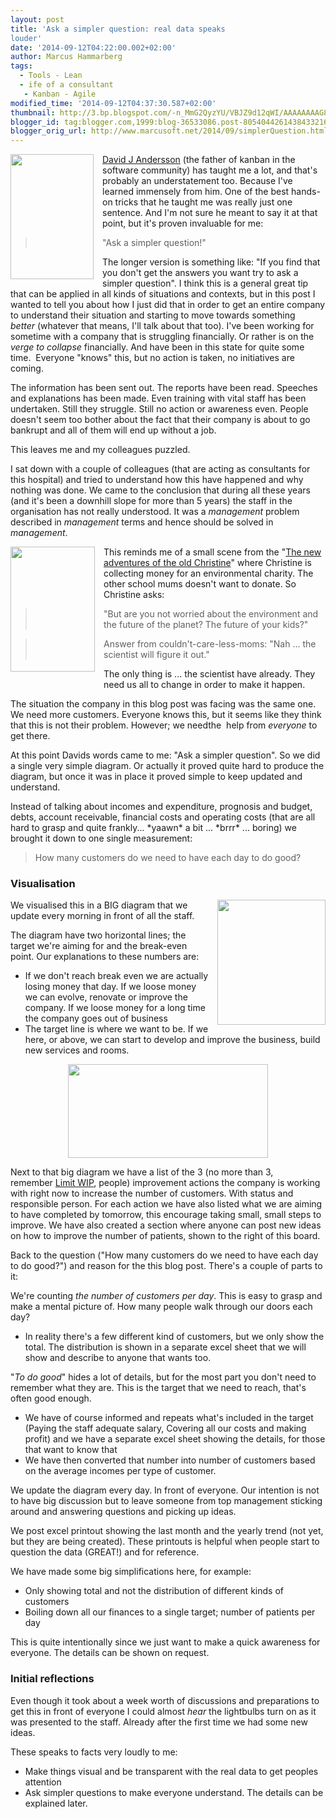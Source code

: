 ```yaml
---
layout: post
title: 'Ask a simpler question: real data speaks
louder'
date: '2014-09-12T04:22:00.002+02:00'
author: Marcus Hammarberg
tags:
  - Tools - Lean
  - ife of a consultant
   - Kanban - Agile
modified_time: '2014-09-12T04:37:30.587+02:00'
thumbnail: http://3.bp.blogspot.com/-n_MmG2QyzYU/VBJZ9d12qWI/AAAAAAAAG8I/X8Gfvpy9AYw/s72-c/david%2Bandersson.jpg
blogger_id: tag:blogger.com,1999:blog-36533086.post-8054044261438433216
blogger_orig_url: http://www.marcusoft.net/2014/09/simplerQuestion.html
---
```



<div dir="ltr" style="text-align: left;" trbidi="on">

<div class="separator" style="clear: both; text-align: center;">

<a
href="http://3.bp.blogspot.com/-n_MmG2QyzYU/VBJZ9d12qWI/AAAAAAAAG8I/X8Gfvpy9AYw/s1600/david%2Bandersson.jpg"
data-imageanchor="1"
style="clear: left; float: left; margin-bottom: 1em; margin-right: 1em;"><img
src="http://3.bp.blogspot.com/-n_MmG2QyzYU/VBJZ9d12qWI/AAAAAAAAG8I/X8Gfvpy9AYw/s1600/david%2Bandersson.jpg"
data-border="0" width="133" height="200" /></a>

</div>

<a href="https://twitter.com/agilemanager" target="_blank">David J
Andersson</a> (the father of kanban in the software community) has
taught me a lot, and that's probably an understatement too. Because I've
learned immensely from him. One of the best hands-on tricks that he
taught me was really just one sentence. And I'm not sure he meant to say
it at that point, but it's proven invaluable for me:

> "Ask a simpler question!"

The longer version is something like: "If you find that you don't get
the answers you want try to ask a simpler question". I think this is a
general great tip that can be applied in all kinds of situations and
contexts, but in this post I wanted to tell you about how I just did
that in order to get an entire company to understand their situation and
starting to move towards something *better* (whatever that means, I'll
talk about that too).
I've been working for sometime with a company
that is struggling financially. Or rather is on the *verge to collapse*
financially. And have been in this state for quite some time.  Everyone
"knows" this, but no action is taken, no initiatives are coming.

The information has been sent out. The reports have been read. Speeches
and explanations has been made. Even training with vital staff has been
undertaken. Still they struggle. Still no action or awareness even.
People doesn't seem too bother about the fact that their company is
about to go bankrupt and all of them will end up without a job.

This leaves me and my colleagues puzzled.

I sat down with a couple of colleagues (that are acting as consultants
for this hospital) and tried to understand how this have happened and
why nothing was done. We came to the conclusion that during all these
years (and it's been a downhill slope for more than 5 years) the staff
in the organisation has not really understood. It was a *management*
problem described in *management* terms and hence should be solved in
*management*.


<div class="separator" style="clear: both; text-align: center;">

<a
href="http://1.bp.blogspot.com/-7pgc7NhkA3I/VBEFeEgN1_I/AAAAAAAAG30/B8I3KAA-bnk/s1600/new%2Badventures%2Bof%2Bold%2Bchristine.jpg"
data-imageanchor="1"
style="clear: left; float: left; margin-bottom: 1em; margin-right: 1em;"><img
src="http://1.bp.blogspot.com/-7pgc7NhkA3I/VBEFeEgN1_I/AAAAAAAAG30/B8I3KAA-bnk/s1600/new%2Badventures%2Bof%2Bold%2Bchristine.jpg"
data-border="0" width="135" height="200" /></a>

</div>

<span id="goog_746609428"><span id="goog_746609429">This
reminds me of a small scene from the
"<a href="http://www.imdb.com/title/tt0462128/" target="_blank">The new
adventures of the old Christine</a>" where Christine is collecting money
for an environmental charity. The other school mums doesn't want to
donate. So Christine asks:

> "But are you not worried about the environment and the future of the
> planet? The future of your kids?"

> Answer from couldn't-care-less-moms: "Nah ... the scientist will
> figure it out."

The only thing is ... the scientist have already. They need us all to
change in order to make it happen.

The situation the company in this blog post was facing was the same one.
We need more customers. Everyone knows this, but it seems like they
think that this is not their problem. However; we needthe  help from
*everyone* to get there.

At this point Davids words came to me: "Ask a simpler question". So we
did a single very simple diagram. Or actually it proved quite hard to
produce the diagram, but once it was in place it proved simple to keep
updated and understand.

Instead of talking about incomes and expenditure, prognosis and budget,
debts, account receivable, financial costs and operating costs (that are
all hard to grasp and quite frankly... \*yaawn\* a bit ... \*brrr\* ...
boring) we brought it down to one single measurement:

> How many customers do we need to have each day to do good?

### Visualisation 

<div class="separator" style="clear: both; text-align: center;">

<a
href="http://4.bp.blogspot.com/-OrEIq7oK90U/VBJXVq5wTII/AAAAAAAAG70/vVqgokqdZmA/s1600/board.png"
data-imageanchor="1"
style="clear: right; float: right; margin-bottom: 1em; margin-left: 1em;"><img
src="http://4.bp.blogspot.com/-OrEIq7oK90U/VBJXVq5wTII/AAAAAAAAG70/vVqgokqdZmA/s1600/board.png"
data-border="0" width="173" height="200" /></a>

</div>

<div style="text-align: left;">

We visualised this in a BIG diagram that we update every morning in
front of all the staff.

</div>


The diagram have two horizontal lines; the target we're aiming for and
the break-even point.
Our explanations to these numbers are:

-   If we don't reach break even we are actually losing money that day.
    If we loose money we can evolve, renovate or improve the company. If
    we loose money for a long time the company goes out of business
-   The target line is where we want to be. If we here, or above, we can
    start to develop and improve the business, build new services and
    rooms. 

<div class="separator" style="clear: both; text-align: center;">

<a
href="http://4.bp.blogspot.com/-7fvEw76vfiY/VBJYMl8fIqI/AAAAAAAAG78/tHAoXax31HM/s1600/board%2Bwith%2Bactions.png"
data-imageanchor="1" style="margin-left: 1em; margin-right: 1em;"><img
src="http://4.bp.blogspot.com/-7fvEw76vfiY/VBJYMl8fIqI/AAAAAAAAG78/tHAoXax31HM/s1600/board%2Bwith%2Bactions.png"
data-border="0" width="320" height="150" /></a>

</div>

Next to that big diagram we have a list of the 3 (no more than 3,
remember <a href="http://en.wikipedia.org/wiki/Work_in_process"
target="_blank">Limit WIP</a>, people) improvement actions the company
is working with right now to increase the number of customers. With
status and responsible person.
For each action we have also listed what we are aiming to have completed
by tomorrow, this encourage taking small, small steps to improve. We
have also created a section where anyone can post new ideas on how to
improve the number of patients, shown to the right of this board.

Back to the question ("How many customers do we need to have each day to
do good?") and reason for the this blog post. There's a couple of parts
to it:

We're counting *the number of customers per day*. This is easy to grasp
and make a mental picture of. How many people walk through our doors
each day? 

-   In reality there's a few different kind of customers, but we only
    show the total. The distribution is shown in a separate excel sheet
    that we will show and describe to anyone that wants too. 

"*To do good*" hides a lot of details, but for the most part you don't
need to remember what they are. This is the target that we need to
reach, that's often good enough. 

-   We have of course informed and repeats what's included in the target
    (Paying the staff adequate salary, Covering all our costs and making
    profit) and we have a separate excel sheet showing the details, for
    those that want to know that
-   We have then converted that number into number of customers based on
    the average incomes per type of customer. 

We update the diagram every day. In front of everyone. Our intention is
not to have big discussion but to leave someone from top management
sticking around and answering questions and picking up ideas. 

We post excel printout showing the last month and the yearly trend (not
yet, but they are being created). These printouts is helpful when people
start to question the data (GREAT!) and for reference.  

<div>

We have made some big simplifications here, for example:

</div>

-   Only showing total and not the distribution of different kinds of
    customers
-   Boiling down all our finances to a single target; number of patients
    per day

<div>

This is quite intentionally since we just want to make a quick awareness
for everyone. The details can be shown on request. 

</div>

<div>

### Initial reflections

</div>

<div>

Even though it took about a week worth of discussions and preparations
to get this in front of everyone I could almost *hear* the lightbulbs
turn on as it was presented to the staff. Already after the first time
we had some new ideas. 

</div>

<div>



</div>

<div>

These speaks to facts very loudly to me:

</div>

<div>

-   Make things visual and be transparent with the real data to get
    peoples attention
-   Ask simpler questions to make everyone understand. The details can
    be explained later. 

</div>

</div>
